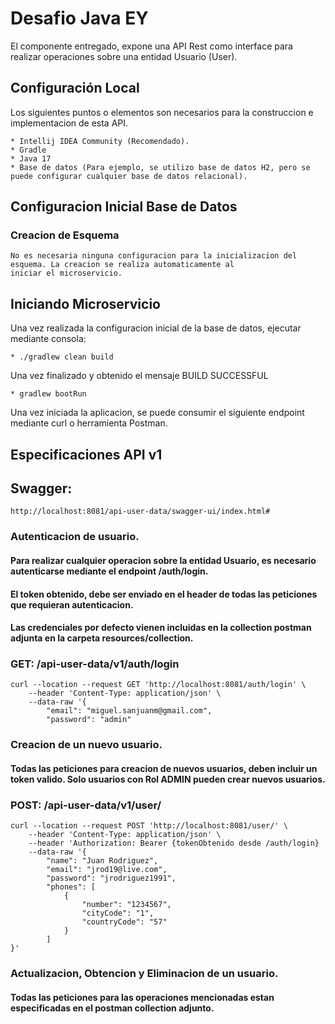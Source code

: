 # Desafio Java EY

El componente entregado, expone una API Rest como interface para realizar operaciones sobre una entidad Usuario (User).

## Configuración Local

Los siguientes puntos o elementos son necesarios para la construccion e implementacion de esta API.

    * Intellij IDEA Community (Recomendado).
    * Gradle
    * Java 17
    * Base de datos (Para ejemplo, se utilizo base de datos H2, pero se puede configurar cualquier base de datos relacional).

## Configuracion Inicial Base de Datos

### Creacion de Esquema

    No es necesaria ninguna configuracion para la inicializacion del esquema. La creacion se realiza automaticamente al 
    iniciar el microservicio.

## Iniciando Microservicio

Una vez  realizada la configuracion inicial de la base de datos,  ejecutar mediante consola:

    * ./gradlew clean build

Una vez finalizado y obtenido el mensaje BUILD SUCCESSFUL

    * gradlew bootRun

Una vez iniciada la aplicacion, se puede consumir el siguiente endpoint mediante curl o herramienta Postman.

## Especificaciones API v1

## Swagger:

    http://localhost:8081/api-user-data/swagger-ui/index.html#

### Autenticacion de usuario.
#### Para realizar cualquier operacion sobre la entidad Usuario, es necesario autenticarse mediante el endpoint /auth/login.
#### El token obtenido, debe ser enviado en el header de todas las peticiones que requieran autenticacion.
#### Las credenciales por defecto vienen incluidas en la collection postman adjunta en la carpeta resources/collection.
### GET: /api-user-data/v1/auth/login

    curl --location --request GET 'http://localhost:8081/auth/login' \
        --header 'Content-Type: application/json' \
        --data-raw '{
            "email": "miguel.sanjuanm@gmail.com",
            "password": "admin"

### Creacion de un nuevo usuario.
#### Todas las peticiones para creacion de nuevos usuarios, deben incluir un token valido. Solo usuarios con Rol ADMIN pueden crear nuevos usuarios.
### POST: /api-user-data/v1/user/

    curl --location --request POST 'http://localhost:8081/user/' \
        --header 'Content-Type: application/json' \
        --header 'Authorization: Bearer {tokenObtenido desde /auth/login}
        --data-raw '{
            "name": "Juan Rodriguez",
            "email": "jrod19@live.com",
            "password": "jrodriguez1991",
            "phones": [
                {
                    "number": "1234567",
                    "cityCode": "1",
                    "countryCode": "57"
                }
            ]
    }'

### Actualizacion, Obtencion y Eliminacion de un usuario.
#### Todas las peticiones para las operaciones mencionadas estan especificadas en el postman collection adjunto.


